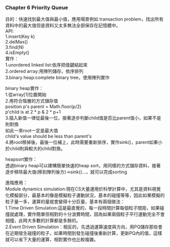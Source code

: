 ### Chapter 6 Priority Queue
目的：快速找到最大值與最小值，應用場景例如 transaction problem，找出所有資料中的最大值但是資料又太多無法全部保存在記憶體中。  
API:  
1.insert(Key k)  
2.delMax()  
3.find(N)  
4.isEmpty()  
實作：  
1.unordered linked list:依序把值鍵結起來  
2.ordered array:用陣列儲存，依序排列  
3.binary heap:complete binary tree，使用陣列實作  

binary heap實作：  
1.從array[1]位置開始  
2.用符合階層的方式儲存值  
position p's parent = Math.floor(p/2)  
p'child is at 2 * p & 2 * p+1    
3.插入新值一律從最後一位，接著逐步判斷child值是否比parent值小，如果不是則對換  
如此一來root一定是最大值  
child's value should be less than parent's  
4.將root移掉後，最後一位補上，此時需要重新排序，實作sink()，parent如果小於child則與較大的child對換。  

heapsort實作：  
透過binary heap可以建構簡單快速的heap sort，用同樣的方式儲存資料，接著逐步移除最大值(移到陣列後方)->sink()...，就可以完成sorting

進階應用：  
Module dynamics simulation:現在CS大量運用於科學計算中，尤其是資料視覺化模擬部分，最基本的像是模擬粒子運動狀況，基本的碰撞等等，因此如果模擬的粒子量一多，運算的量就會變得十分巨量，基本有兩個做法：  
1.Time Driven Simulation:這是最直覺的，每一段時間計算每個粒子間距，如果碰撞就處理，實作簡單但相對的十分浪費時間，因為如果兩個粒子平行運動完全不會相撞，此時大多數的計算都是多餘的。  
2.Event Driven Simulation：相反的，先透過運算速度與方向，用PQ儲存那些會在近期發生碰撞的粒子，如果時間到發生碰撞後重新計算，更新PQ內的值，這樣就可以省下大量的運算，相對實作也比較複雜。      